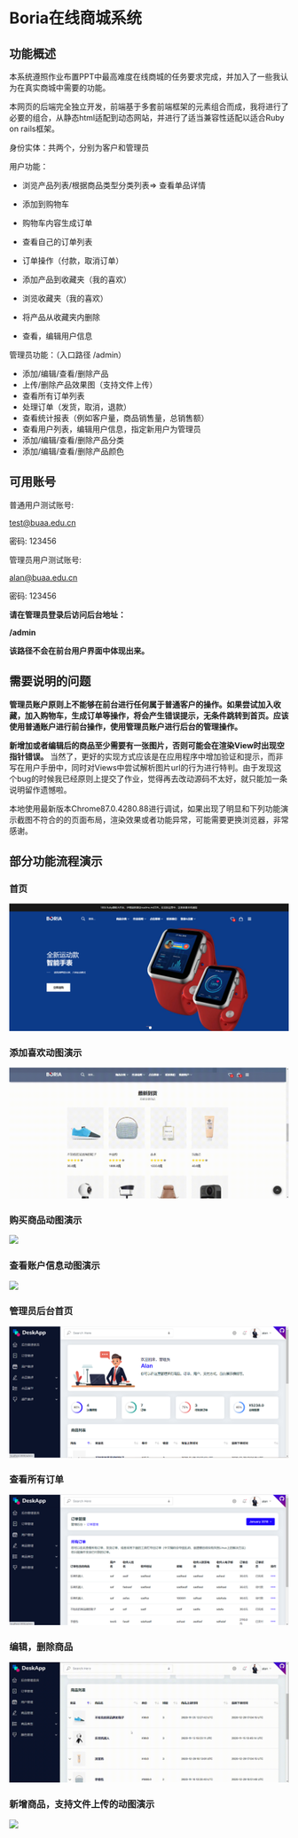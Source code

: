 # Boria在线商城系统

## 功能概述

本系统遵照作业布置PPT中最高难度在线商城的任务要求完成，并加入了一些我认为在真实商城中需要的功能。

本网页的后端完全独立开发，前端基于多套前端框架的元素组合而成，我将进行了必要的组合，从静态html适配到动态网站，并进行了适当兼容性适配以适合Ruby on rails框架。

身份实体：共两个，分别为客户和管理员

用户功能：

* 浏览产品列表/根据商品类型分类列表=> 查看单品详情

* 添加到购物车

* 购物车内容生成订单

* 查看自己的订单列表

* 订单操作（付款，取消订单）

* 添加产品到收藏夹（我的喜欢）

* 浏览收藏夹（我的喜欢）

* 将产品从收藏夹内删除

* 查看，编辑用户信息

管理员功能：（入口路径  /admin）

* 添加/编辑/查看/删除产品
* 上传/删除产品效果图（支持文件上传）
* 查看所有订单列表
* 处理订单（发货，取消，退款）
* 查看统计报表（例如客户量，商品销售量，总销售额）
* 查看用户列表，编辑用户信息，指定新用户为管理员
* 添加/编辑/查看/删除产品分类
* 添加/编辑/查看/删除产品颜色

## 可用账号

普通用户测试账号:

test@buaa.edu.cn

密码: 123456

管理员用户测试账号:

alan@buaa.edu.cn

密码: 123456

**请在管理员登录后访问后台地址：**

**/admin**

**该路径不会在前台用户界面中体现出来。**

## 需要说明的问题

**管理员账户原则上不能够在前台进行任何属于普通客户的操作。如果尝试加入收藏，加入购物车，生成订单等操作，将会产生错误提示，无条件跳转到首页。应该使用普通账户进行前台操作，使用管理员账户进行后台的管理操作。**

**新增加或者编辑后的商品至少需要有一张图片，否则可能会在渲染View时出现空指针错误。** 当然了，更好的实现方式应该是在应用程序中增加验证和提示，而非写在用户手册中，同时对Views中尝试解析图片url的行为进行特判。由于发现这个bug的时候我已经原则上提交了作业，觉得再去改动源码不太好，就只能加一条说明留作遗憾啦。

本地使用最新版本Chrome87.0.4280.88进行调试，如果出现了明显和下列功能演示截图不符合的的页面布局，渲染效果或者功能异常，可能需要更换浏览器，非常感谢。

## 部分功能流程演示

### 首页

![](./project/ReadmePic/frontpage.png)

### 添加喜欢动图演示

![](./project/ReadmePic/添加喜欢.gif)

### 购买商品动图演示

![](./project/ReadmePic/购买商品.gif)

### 查看账户信息动图演示

![](./project/ReadmePic/查看账户信息.gif)

### 管理员后台首页

![](./project/ReadmePic/管理员后台.png)

### 查看所有订单

![](./project/ReadmePic/管理员-查看所有订单.png)

### 编辑，删除商品

![](./project/ReadmePic/编辑商品入口流程.gif)

### 新增商品，支持文件上传的动图演示

![](./project/ReadmePic/新增商品.gif)

